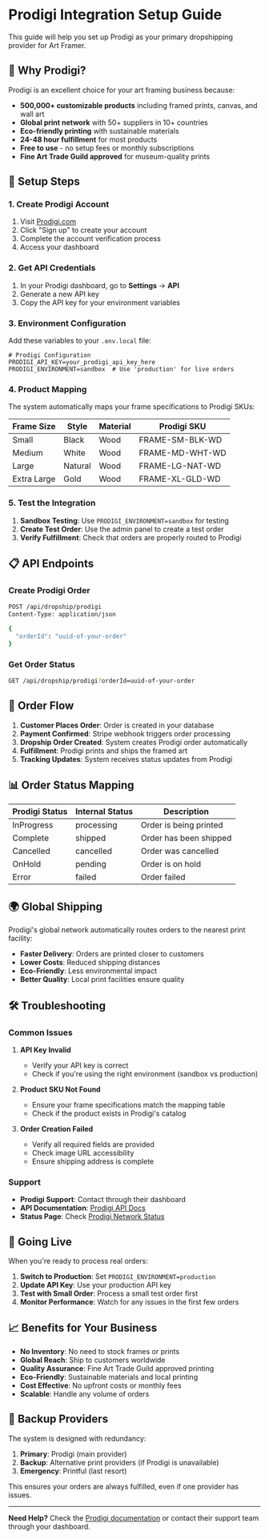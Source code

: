 # Prodigi Integration Setup Guide

This guide will help you set up Prodigi as your primary dropshipping provider for Art Framer.

## 🎯 Why Prodigi?

Prodigi is an excellent choice for your art framing business because:

- **500,000+ customizable products** including framed prints, canvas, and wall art
- **Global print network** with 50+ suppliers in 10+ countries
- **Eco-friendly printing** with sustainable materials
- **24-48 hour fulfillment** for most products
- **Free to use** - no setup fees or monthly subscriptions
- **Fine Art Trade Guild approved** for museum-quality prints

## 🔧 Setup Steps

### 1. Create Prodigi Account

1. Visit [Prodigi.com](https://www.prodigi.com/)
2. Click "Sign up" to create your account
3. Complete the account verification process
4. Access your dashboard

### 2. Get API Credentials

1. In your Prodigi dashboard, go to **Settings** → **API**
2. Generate a new API key
3. Copy the API key for your environment variables

### 3. Environment Configuration

Add these variables to your `.env.local` file:

```env
# Prodigi Configuration
PRODIGI_API_KEY=your_prodigi_api_key_here
PRODIGI_ENVIRONMENT=sandbox  # Use 'production' for live orders
```

### 4. Product Mapping

The system automatically maps your frame specifications to Prodigi SKUs:

| Frame Size  | Style   | Material | Prodigi SKU     |
| ----------- | ------- | -------- | --------------- |
| Small       | Black   | Wood     | FRAME-SM-BLK-WD |
| Medium      | White   | Wood     | FRAME-MD-WHT-WD |
| Large       | Natural | Wood     | FRAME-LG-NAT-WD |
| Extra Large | Gold    | Wood     | FRAME-XL-GLD-WD |

### 5. Test the Integration

1. **Sandbox Testing**: Use `PRODIGI_ENVIRONMENT=sandbox` for testing
2. **Create Test Order**: Use the admin panel to create a test order
3. **Verify Fulfillment**: Check that orders are properly routed to Prodigi

## 📋 API Endpoints

### Create Prodigi Order

```bash
POST /api/dropship/prodigi
Content-Type: application/json

{
  "orderId": "uuid-of-your-order"
}
```

### Get Order Status

```bash
GET /api/dropship/prodigi?orderId=uuid-of-your-order
```

## 🔄 Order Flow

1. **Customer Places Order**: Order is created in your database
2. **Payment Confirmed**: Stripe webhook triggers order processing
3. **Dropship Order Created**: System creates Prodigi order automatically
4. **Fulfillment**: Prodigi prints and ships the framed art
5. **Tracking Updates**: System receives status updates from Prodigi

## 📊 Order Status Mapping

| Prodigi Status | Internal Status | Description            |
| -------------- | --------------- | ---------------------- |
| InProgress     | processing      | Order is being printed |
| Complete       | shipped         | Order has been shipped |
| Cancelled      | cancelled       | Order was cancelled    |
| OnHold         | pending         | Order is on hold       |
| Error          | failed          | Order failed           |

## 🌍 Global Shipping

Prodigi's global network automatically routes orders to the nearest print facility:

- **Faster Delivery**: Orders are printed closer to customers
- **Lower Costs**: Reduced shipping distances
- **Eco-Friendly**: Less environmental impact
- **Better Quality**: Local print facilities ensure quality

## 🛠️ Troubleshooting

### Common Issues

1. **API Key Invalid**
   - Verify your API key is correct
   - Check if you're using the right environment (sandbox vs production)

2. **Product SKU Not Found**
   - Ensure your frame specifications match the mapping table
   - Check if the product exists in Prodigi's catalog

3. **Order Creation Failed**
   - Verify all required fields are provided
   - Check image URL accessibility
   - Ensure shipping address is complete

### Support

- **Prodigi Support**: Contact through their dashboard
- **API Documentation**: [Prodigi API Docs](https://www.prodigi.com/print-api/)
- **Status Page**: Check [Prodigi Network Status](https://www.prodigi.com/network-status/)

## 🚀 Going Live

When you're ready to process real orders:

1. **Switch to Production**: Set `PRODIGI_ENVIRONMENT=production`
2. **Update API Key**: Use your production API key
3. **Test with Small Order**: Process a small test order first
4. **Monitor Performance**: Watch for any issues in the first few orders

## 📈 Benefits for Your Business

- **No Inventory**: No need to stock frames or prints
- **Global Reach**: Ship to customers worldwide
- **Quality Assurance**: Fine Art Trade Guild approved printing
- **Eco-Friendly**: Sustainable materials and local printing
- **Cost Effective**: No upfront costs or monthly fees
- **Scalable**: Handle any volume of orders

## 🔄 Backup Providers

The system is designed with redundancy:

1. **Primary**: Prodigi (main provider)
2. **Backup**: Alternative print providers (if Prodigi is unavailable)
3. **Emergency**: Printful (last resort)

This ensures your orders are always fulfilled, even if one provider has issues.

---

**Need Help?** Check the [Prodigi documentation](https://www.prodigi.com/print-api/) or contact their support team through your dashboard.
